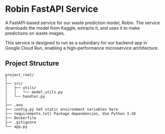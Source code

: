 # Robin FastAPI Service

A FastAPI-based service for our waste prediction model, Robin. The service downloads the model from Kaggle, extracts it, and uses it to make predictions on waste images.

This service is designed to run as a subsidiary for our backend app in Google Cloud Run, enabling a high-performance microservice architecture.

## Project Structure

```plain
project_root/
│
├── src/
│   ├── utils/
│   │   └── model_utils.py
│   └── handler.py
│
├── .env
├── config.py Set static environment variables here
├── requirements.txt] Package dependencies, Use Python 3.10
├── Dockerfile
├── .gitignore
└── app.py
```
